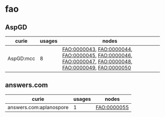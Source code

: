 # fao

## AspGD

| curie     |   usages | nodes                                                                                                                                                                                                                                                                                                                                                                                                                  |
|-----------|----------|------------------------------------------------------------------------------------------------------------------------------------------------------------------------------------------------------------------------------------------------------------------------------------------------------------------------------------------------------------------------------------------------------------------------|
| AspGD:mcc |        8 | [FAO:0000043](https://bioregistry.io/FAO:0000043), [FAO:0000044](https://bioregistry.io/FAO:0000044), [FAO:0000045](https://bioregistry.io/FAO:0000045), [FAO:0000046](https://bioregistry.io/FAO:0000046), [FAO:0000047](https://bioregistry.io/FAO:0000047), [FAO:0000048](https://bioregistry.io/FAO:0000048), [FAO:0000049](https://bioregistry.io/FAO:0000049), [FAO:0000050](https://bioregistry.io/FAO:0000050) |

## answers.com

| curie                   |   usages | nodes                                             |
|-------------------------|----------|---------------------------------------------------|
| answers.com:aplanospore |        1 | [FAO:0000055](https://bioregistry.io/FAO:0000055) |


